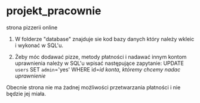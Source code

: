 # projekt_pracownie
strona pizzerii online

1. W folderze "database" znajduje sie kod bazy danych który należy wkleic i wykonać w SQL'u.
 
2. Żeby móc dodawać pizze, metody płatności i nadawać innym kontom uprawnienia należy w SQL'u wpisać następujące zapytanie:
UPDATE `users` SET `admin`='yes' WHERE id=*id konta, któremy chcemy nadac uprawnienie*

Obecnie strona nie ma żadnej możliwości przetwarzania płatności i nie będzie jej miała.
